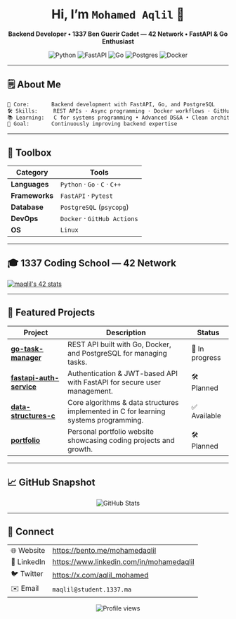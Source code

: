 <!-- GitHub Profile README for **mohamedaqlil** -->

<h1 align="center">Hi, I’m <code>Mohamed Aqlil</code> 👋</h1>
<p align="center">
  <strong>Backend Developer • 1337 Ben Guerir Cadet — 42 Network • FastAPI & Go Enthusiast</strong>
</p>

<p align="center">
  <img alt="Python"     src="https://img.shields.io/badge/Python-3776AB?logo=python&logoColor=white&style=for-the-badge" />
  <img alt="FastAPI"    src="https://img.shields.io/badge/FastAPI-009688?logo=fastapi&logoColor=white&style=for-the-badge" />
  <img alt="Go"         src="https://img.shields.io/badge/Go-00ADD8?logo=go&logoColor=white&style=for-the-badge" />
  <img alt="Postgres"   src="https://img.shields.io/badge/PostgreSQL-316192?logo=postgresql&logoColor=white&style=for-the-badge" />
  <img alt="Docker"     src="https://img.shields.io/badge/Docker-2496ED?logo=docker&logoColor=white&style=for-the-badge" />
</p>

---

## 🗒️ About Me

```txt
🔭 Core:       Backend development with FastAPI, Go, and PostgreSQL
🛠️ Skills:     REST APIs · Async programming · Docker workflows · GitHub Actions
📚 Learning:   C for systems programming • Advanced DS&A • Clean architecture
🎯 Goal:       Continuously improving backend expertise
```

---

## 🧰 Toolbox

| Category       | Tools                          |
|----------------|--------------------------------|
| **Languages**  | `Python` · `Go` · `C` · `C++`  |
| **Frameworks** | `FastAPI` · `Pytest`           |
| **Database**   | `PostgreSQL` (`psycopg`)       |
| **DevOps**     | `Docker` · `GitHub Actions`    |
| **OS**         | `Linux`                        |

---

## 🎓 1337 Coding School — 42 Network

[![maqlil's 42 stats](https://badge.mediaplus.ma/greenbinary/maqlil)](https://github.com/oakoudad/badge42)

---

## 📌 Featured Projects

| Project | Description | Status |
|---------|-------------|--------|
| **[go-task-manager](#)** | REST API built with Go, Docker, and PostgreSQL for managing tasks. | 🚧 In progress |
| **[fastapi-auth-service](#)** | Authentication & JWT-based API with FastAPI for secure user management. | 🛠️ Planned |
| **[data-structures-c](#)** | Core algorithms & data structures implemented in C for learning systems programming. | ✅ Available |
| **[portfolio](#)** | Personal portfolio website showcasing coding projects and growth. | 🛠️ Planned |

---

## 📈 GitHub Snapshot

<p align="center">
  <img src="https://github-readme-stats.vercel.app/api?username=mohamedaqlil&show_icons=true&hide_border=true&count_private=true" alt="GitHub Stats" />
</p>

---

## 🤝 Connect

|               |                                                    |
|---------------|----------------------------------------------------|
| 🌐 Website    | <https://bento.me/mohamedaqlil>                    |
| 💼 LinkedIn   | <https://www.linkedin.com/in/mohamedaqlil>         |
| 🐦 Twitter    | <https://x.com/aqlil_mohamed>                      |
| ✉️ Email      | `maqlil@student.1337.ma`                           |

<p align="center">
  <img src="https://komarev.com/ghpvc/?username=mohamedaqlil&style=flat-square&color=blue" alt="Profile views">
</p>
